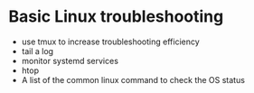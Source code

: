 # Basic Linux troubleshooting

- use tmux to increase troubleshooting efficiency
- tail a log
- monitor systemd services
- htop
- A list of the common linux command to check the OS status
